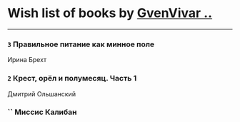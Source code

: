 # Wish list of books by [GvenVivar ..](https://www.facebook.com/app_scoped_user_id/158266434925901/)
---

### `3` Правильное питание как минное поле
Ирина Брехт

### `2` Крест, орёл и полумесяц. Часть 1
Дмитрий Ольшанский

### `` Миссис Калибан

